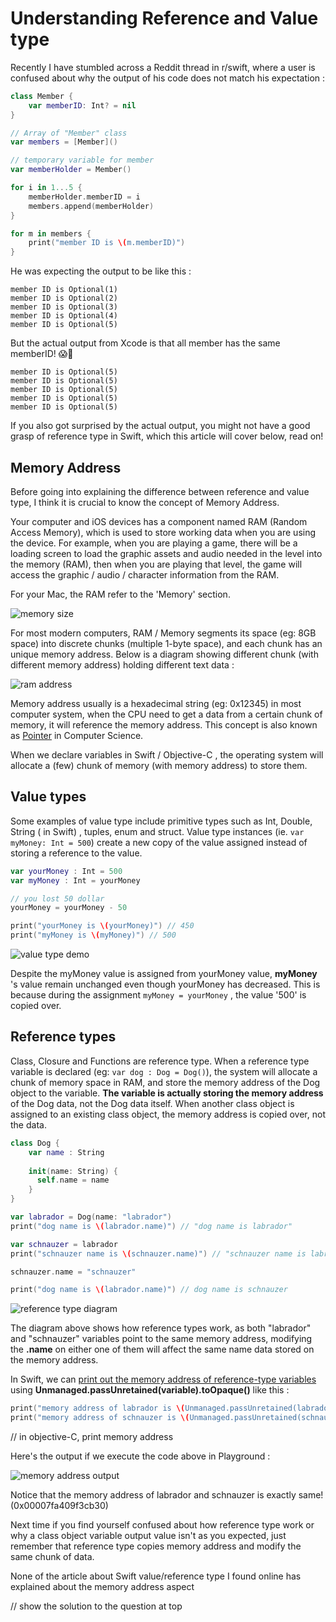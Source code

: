 # Understanding Reference and Value type



Recently I have stumbled across a Reddit thread in r/swift, where a user is confused about why the output of his code does not match his expectation : 

```swift
class Member {
    var memberID: Int? = nil
}

// Array of "Member" class
var members = [Member]()

// temporary variable for member
var memberHolder = Member()

for i in 1...5 {
    memberHolder.memberID = i
    members.append(memberHolder)
}

for m in members {
    print("member ID is \(m.memberID)")
}
```



He was expecting the output to be like this :

```
member ID is Optional(1)
member ID is Optional(2)
member ID is Optional(3)
member ID is Optional(4)
member ID is Optional(5)
```



But the actual output from Xcode is that all member has the same memberID! 😱🤔

```
member ID is Optional(5)
member ID is Optional(5)
member ID is Optional(5)
member ID is Optional(5)
member ID is Optional(5)
```



If you also got surprised by the actual output, you might not have a good grasp of reference type in Swift, which this article will cover below, read on!



## Memory Address

Before going into explaining the difference between reference and value type, I think it is crucial to know the concept of Memory Address.



Your computer and iOS devices has a component named RAM (Random Access Memory), which is used to store working data when you are using the device. For example, when you are playing a game, there will be a loading screen to load the graphic assets and audio needed in the level into the memory (RAM), then when you are playing that level, the game will access the graphic / audio / character information from the RAM.



For your Mac, the RAM refer to the 'Memory' section.

![memory size](https://iosimage.s3.amazonaws.com/2019/61-reference-value-type/memorySize.png)



For most modern computers, RAM / Memory segments its space (eg: 8GB space) into discrete chunks (multiple 1-byte space), and each chunk has an unique memory address. Below is a diagram showing different chunk (with different memory address) holding different text data : 

![ram address](https://iosimage.s3.amazonaws.com/2019/61-reference-value-type/ramaddress.png)



Memory address usually is a hexadecimal string (eg: 0x12345) in most computer system, when the CPU need to get a data from a certain chunk of memory, it will reference the memory address. This concept is also known as [Pointer](https://en.wikipedia.org/wiki/Pointer_(computer_programming)) in Computer Science.



When we declare variables in Swift / Objective-C , the operating system will allocate a (few) chunk of memory (with memory address) to store them.



## Value types

Some examples of value type include primitive types such as Int, Double, String ( in Swift) , tuples, enum and struct. Value type instances (ie. `var myMoney: Int = 500`) create a new copy of the value assigned instead of storing a reference to the value.



```swift
var yourMoney : Int = 500
var myMoney : Int = yourMoney

// you lost 50 dollar
yourMoney = yourMoney - 50

print("yourMoney is \(yourMoney)") // 450
print("myMoney is \(myMoney)") // 500
```



![value type demo](https://iosimage.s3.amazonaws.com/2019/61-reference-value-type/valueTypeDemo.png)



Despite the myMoney value is assigned from yourMoney value, **myMoney** 's value remain unchanged even though yourMoney has decreased. This is because during the assignment `myMoney = yourMoney` , the value '500' is copied over.



## Reference types

Class, Closure and Functions are reference type. When a reference type variable is declared (eg: `var dog : Dog = Dog()`), the system will allocate a chunk of memory space in RAM, and store the memory address of the Dog object to the variable. **The variable is actually storing the memory address** of the Dog data, not the Dog data itself. When another class object is assigned to an existing class object, the memory address is copied over, not the data.



```swift
class Dog {
    var name : String
  
    init(name: String) {
      self.name = name
    }
}

var labrador = Dog(name: "labrador")
print("dog name is \(labrador.name)") // "dog name is labrador"

var schnauzer = labrador
print("schnauzer name is \(schnauzer.name)") // "schnauzer name is labrador"

schnauzer.name = "schnauzer"

print("dog name is \(labrador.name)") // dog name is schnauzer
```



![reference type diagram](https://iosimage.s3.amazonaws.com/2019/61-reference-value-type/reference.png)



The diagram above shows how reference types work, as both "labrador" and "schnauzer" variables point to the same memory address, modifying the **.name** on either one of them will affect the same name data stored on the memory address.



In Swift, we can [print out the memory address of reference-type variables](https://stackoverflow.com/a/41666807/1901264) using **Unmanaged.passUnretained(variable).toOpaque()**  like this : 

```swift
print("memory address of labrador is \(Unmanaged.passUnretained(labrador).toOpaque())")
print("memory address of schnauzer is \(Unmanaged.passUnretained(schnauzer).toOpaque())")
```



// in objective-C, print memory address



Here's the output if we execute the code above in Playground :

![memory address output](https://iosimage.s3.amazonaws.com/2019/61-reference-value-type/memoryAddressProof.png)



Notice that the memory address of labrador and schnauzer is exactly same! (0x00007fa409f3cb30)



Next time if you find yourself confused about how reference type work or why a class object variable output value isn't as you expected, just remember that reference type copies memory address and modify the same chunk of data.



None of the article about Swift value/reference type I found online has explained about the memory address aspect





// show the solution to the question at top












